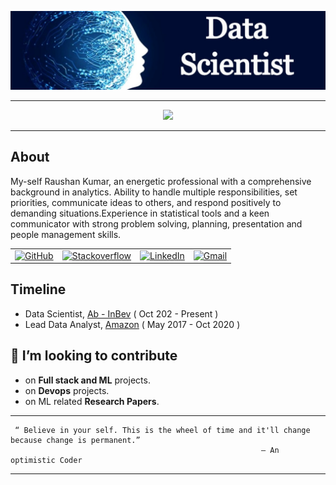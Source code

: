 <!-- ----------- HEAD SECTION ------------ -->

![banner_head.png](./banner_head.png)


<hr>

<p align="center">
  <img src="https://readme-typing-svg.herokuapp.com?color=0d8eceF&size=30&center=true&vCenter=true&width=550&height=70&lines=Hey+There+👋,+my-self+Raushan;A+Data+Science+Professional+💻;Loves+To+Build+Projects+🛠;A+Problem+Solver+🕵">
</p>

<hr>

## About

My-self Raushan Kumar, an energetic professional with a comprehensive background in analytics. Ability to handle multiple responsibilities, set priorities, communicate ideas to others, and respond positively to demanding situations.Experience in statistical tools and a keen communicator with strong problem solving, planning, presentation and people management skills.

<table>
  <tr>
      <td><a href="https://github.com/mlconcept"><img src="https://img.shields.io/github/followers/mlconcept.svg?label=GitHub&style=social" alt="GitHub"></a></td>
    <td><a href="https://stackoverflow.com/users/12168683/raushan-kumar"><img src="https://img.shields.io/badge/Stack_Overflow-FE7A16?style=for-the-badge&logo=stack-overflow&logoColor=white" alt="Stackoverflow"></a></td>
    <td><a href="https://www.linkedin.com/in/nitishraushan/"><img src="https://img.shields.io/badge/LinkedIn%20%7C%20nitishraushan--rrr_.svg?style=social&logo=linkedin" alt="LinkedIn"></a></td>
    <td><a href="mailto:raushan94306@gmail.com"><img src="https://img.shields.io/badge/Gmail--_.svg?style=social&logo=gmail" alt="Gmail"></a></td>
  </tr>
</table>

## Timeline

- Data Scientist, [Ab - InBev](https://en.wikipedia.org/wiki/AB_InBev) ( Oct 202 - Present )
- Lead Data Analyst, [Amazon](https://en.wikipedia.org/wiki/Amazon_(company)) ( May 2017 - Oct 2020 )


## 👬 I’m looking to contribute

* on **Full stack and ML** projects.
* on **Devops** projects.
* on ML related **Research Papers**.

<hr>

```
 “ Believe in your self. This is the wheel of time and it'll change because change is permanent.”
                                                        ― An optimistic Coder
```

<hr>
